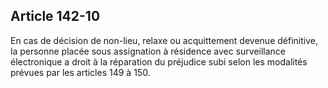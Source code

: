 Article 142-10
----
En cas de décision de non-lieu, relaxe ou acquittement devenue définitive, la
personne placée sous assignation à résidence avec surveillance électronique a
droit à la réparation du préjudice subi selon les modalités prévues par les
articles 149 à 150.
